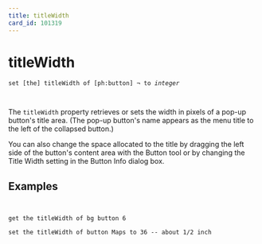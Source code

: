 ```yaml
---
title: titleWidth
card_id: 101319
---
```


# titleWidth

 <code>set [the] titleWidth of [ph:button] ¬                  to <i>integer


</code></i>The `titleWidth` property retrieves or sets the width in pixels of a pop-up button's title area.  (The pop-up button's name appears as the menu title to the left of the collapsed button.) 

You can also change the space allocated to the title  by dragging the left side of the button's content area with the Button tool or by changing the Title Width setting  in the Button Info dialog box.

## Examples

```


get the titleWidth of bg button 6

set the titleWidth of button Maps to 36 -- about 1/2 inch
```

